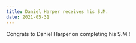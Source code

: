```yaml
---
title: Daniel Harper receives his S.M.
date: 2021-05-31
---
```


Congrats to Daniel Harper on completing his S.M.!

<!--more-->
